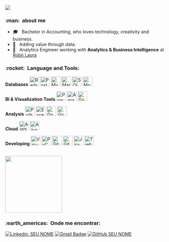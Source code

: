 ![](https://komarev.com/ghpvc/?username=caio-sanches&color=006bed)

<h3> :man: &nbsp;about me </h3>

- 🎓 &nbsp; Bachelor in Accounting, who loves technology, creativity and business.
- 🤔 &nbsp; Adding value through data.
- 💼 &nbsp; Analytics Engineer working with **Analytics & Business Intelligence** at <a href="https://laura-br.com/">Robô Laura</a>
<!-- - 🎓 &nbsp; Estudando **SEU CURSO** no <a href="link da sua faculdade">SUA FACULDADE</a>. -->
<!-- - 🌱 &nbsp; Aprendendo mais sobre **TECNOLOGIAS QUE VOCÊ ESTÁ APRENDENDO**. -->

<h3> :rocket: &nbsp;Language and Tools: </h3>

**Databases**
<img src="https://cdn.worldvectorlogo.com/logos/aws-redshift-logo.svg" alt="Redshift" width="30" height="30"/>
<img src="https://cdn.worldvectorlogo.com/logos/postgresql.svg" alt="PostgreSQL" width="30" height="30"/>
<img src="https://cdn.worldvectorlogo.com/logos/mysql-6.svg" alt="MySQL" width="30" height="30"/>
<img src="https://cdn.worldvectorlogo.com/logos/mariadb.svg" alt="MariaDB" width="30" height="30"/>
<img src="https://cdn.worldvectorlogo.com/logos/microsoft-sql-server-1.svg" alt="SQL Server" width="30" height="30"/>
<img src="https://cdn.worldvectorlogo.com/logos/mongodb-icon-1.svg" alt="MongoDB" width="30" height="30"/>


**BI & Visualization Tools**
<img src="https://cdn.worldvectorlogo.com/logos/power-bi.svg" alt="Power BI" width="30" height="30"/>
<img src="https://cdn.worldvectorlogo.com/logos/amazon-quicksight.svg" alt="Amazon Quicksight" width="30" height="30"/>
<img src="https://cdn.worldvectorlogo.com/logos/google-data-studio.svg" alt="Google DataStudio" width="30" height="30"/>


**Analysis**
<img src="https://cdn.worldvectorlogo.com/logos/python-5.svg" alt="Python" width="30" height="30"/>
<img src="https://cdn.worldvectorlogo.com/logos/excel-4.svg" alt="Excel" width="30" height="30"/>
<img src="https://cdn.worldvectorlogo.com/logos/google-sheets-full-logo-1.svg" alt="Google Sheets" width="30" height="30"/>
<img src="https://cdn.worldvectorlogo.com/logos/google-analytics-1.svg" alt="Google Analytics" width="30" height="30"/>


**Cloud**
<img src="https://cdn.worldvectorlogo.com/logos/amazon-web-services-2.svg" alt="AWS" width="30" height="30"/>
<img src="https://cdn.worldvectorlogo.com/logos/azure-2.svg" alt="Azure" width="30" height="30"/>


**Developing**
<img src="https://cdn.worldvectorlogo.com/logos/visual-studio-code-1.svg" alt="Visual Studio Code" width="30" height="30"/>
<img src="https://cdn.worldvectorlogo.com/logos/pycharm-1.svg" alt="PyCharm" width="30" height="30"/>
<img src="https://cdn.worldvectorlogo.com/logos/git-icon.svg" alt="Git" width="30" height="30"/>
<img src="https://cdn.worldvectorlogo.com/logos/github-icon.svg" alt="GitHub" width="30" height="30"/>
<img src="https://cdn.worldvectorlogo.com/logos/jira-3.svg" alt="Jira" width="30" height="30"/>
<img src="https://cdn.worldvectorlogo.com/logos/trello.svg" alt="Trello" width="30" height="30"/>

<br/>

<a href="https://github.com/caio-sanches">
  <img height="180em" src="https://github-readme-stats.vercel.app/api?username=caio-sanches&theme=dracula&show_icons=true" />
</a>

<br/>

<h3> :earth_americas: &nbsp;Onde me encontrar: </h3> 

[![Linkedin: SEU NOME](https://img.shields.io/badge/-USERNAME-blue?style=flat-square&logo=Linkedin&logoColor=white&link=LINK-DO-SEU-LINKEDIN)](LINK-DO-SEU-LINKEDIN)
[![Gmail Badge](https://img.shields.io/badge/-seuemail@email.com-006bed?style=flat-square&logo=Gmail&logoColor=white&link=mailto:SEU-EMAIL)](mailto:SEU-EMAIL)
[![GitHub SEU NOME]( https://img.shields.io/github/followers/VanessaSwerts?label=follow&style=social)](LINK-DO-SEU-GITHUB)